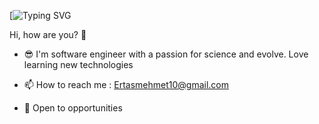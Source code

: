 [![Typing SVG](https://readme-typing-svg.demolab.com/?font=Fira+Code&weight=300&size=25&duration=2000&pause=1000&width=500&height=77&lines=I%27m+Mehmet+Ertas;%20Software+Engineer+%F0%9F%A7%91%E2%80%8D%F0%9F%92%BB)

Hi, how are you? 👋

* 😎 I'm software engineer with a passion for science and evolve. Love learning new technologies 

* 📫 How to reach me : Ertasmehmet10@gmail.com 

* 👯 Open to opportunities
